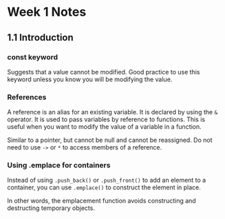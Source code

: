 # Week 1 Notes

## 1.1 Introduction

### const keyword
Suggests that a value cannot be modified. Good practice to use this keyword unless you know you will be modifying the value.

### References
A reference is an alias for an existing variable. It is declared by using the `&` operator. It is used to pass variables by reference to functions. This is useful when you want to modify the value of a variable in a function.

Similar to a pointer, but cannot be null and cannot be reassigned. Do not need to use `->` or `*` to access members of a reference.


### Using .emplace for containers
Instead of using `.push_back()` or `.push_front()` to add an element to a container, you can use `.emplace()` to construct the element in place. 

In other words, the emplacement function avoids constructing and destructing temporary objects.